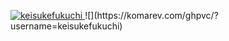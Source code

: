 <p align="left">
  <a href="https://github.com/keisukefukuchi/keisukefukuchi/">
    <img src="https://komarev.com/ghpvc/?username=keisukefukuchi" alt="keisukefukuchi" />
  </a>
 ![](https://komarev.com/ghpvc/?username=keisukefukuchi)

</p>
